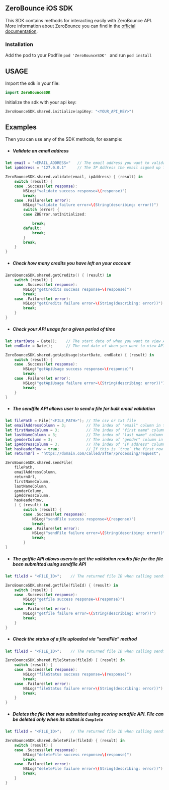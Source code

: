 ## ZeroBounce iOS SDK
This SDK contains methods for interacting easily with ZeroBounce API.
More information about ZeroBounce you can find in the [official documentation](https://www.zerobounce.net/docs/).

### Installation
Add the pod to your Podfile
```pod 'ZeroBounceSDK' ```
and run 
```pod install```

## USAGE
Import the sdk in your file:
```swift
import ZeroBounceSDK
``` 

Initialize the sdk with your api key:
```swift 
ZeroBounceSDK.shared.initialize(apiKey: "<YOUR_API_KEY>")
```

## Examples
Then you can use any of the SDK methods, for example:
* ##### Validate an email address
```swift
let email = "<EMAIL_ADDRESS>"   // The email address you want to validate
let ipAddress = "127.0.0.1"     // The IP Address the email signed up from (Optional)

ZeroBounceSDK.shared.validate(email, ipAddress) { (result) in
    switch (result) {
    case .Success(let response):
        NSLog("validate success response=\(response)")
        break;
    case .Failure(let error):
        NSLog("validate failure error=\(String(describing: error))")
        switch (error) {
        case ZBError.notInitialized:

            break;
        default:
            break;
        }
        break;
    }
}
```

* ##### Check how many credits you have left on your account
```swift
ZeroBounceSDK.shared.getCredits() { (result) in
    switch (result) {
    case .Success(let response):
        NSLog("getCredits success response=\(response)")
        break;
    case .Failure(let error):
        NSLog("getCredits failure error=\(String(describing: error))")
        break;
    }
}
```

* ##### Check your API usage for a given period of time
```swift
let startDate = Date();    // The start date of when you want to view API usage
let endDate = Date();      // The end date of when you want to view API usage

ZeroBounceSDK.shared.getApiUsage(startDate, endDate) { (result) in
    switch (result) {
    case .Success(let response):
        NSLog("getApiUsage success response=\(response)")
        break;
    case .Failure(let error):
        NSLog("getApiUsage failure error=\(String(describing: error))")
        break;
    }
}
```

* ##### The sendfile API allows user to send a file for bulk email validation
```swift
let filePath = File("<FILE_PATH>"); // The csv or txt file
let emailAddressColumn = 3;         // The index of "email" column in the file. Index starts at 1
let firstNameColumn = 3;            // The index of "first name" column in the file
let lastNameColumn = 3;             // The index of "last name" column in the file
let genderColumn = 3;               // The index of "gender" column in the file
let ipAddressColumn = 3;            // The index of "IP address" column in the file
let hasHeaderRow = true;            // If this is `true` the first row is considered as table headers
let returnUrl = "https://domain.com/called/after/processing/request";

ZeroBounceSDK.shared.sendFile(
    filePath,
    emailAddressColumn,
    returnUrl,
    firstNameColumn,
    lastNameColumn,
    genderColumn,
    ipAddressColumn,
    hasHeaderRow,
    ) { (result) in
        switch (result) {
        case .Success(let response):
            NSLog("sendFile success response=\(response)")
            break;
        case .Failure(let error):
            NSLog("sendFile failure error=\(String(describing: error))")
            break;
        }
}
```

* ##### The getfile API allows users to get the validation results file for the file been submitted using sendfile API
```swift
let fileId = "<FILE_ID>";    // The returned file ID when calling sendfile API

ZeroBounceSDK.shared.getfile(fileId) { (result) in
    switch (result) {
    case .Success(let response):
        NSLog("getfile success response=\(response)")
        break;
    case .Failure(let error):
        NSLog("getfile failure error=\(String(describing: error))")
        break;
    }
}
```

* ##### Check the status of a file uploaded via "sendFile" method
```swift
let fileId = "<FILE_ID>";    // The returned file ID when calling sendfile API

ZeroBounceSDK.shared.fileStatus(fileId) { (result) in
    switch (result) {
    case .Success(let response):
        NSLog("fileStatus success response=\(response)")
        break;
    case .Failure(let error):
        NSLog("fileStatus failure error=\(String(describing: error))")
        break;
    }
}
```

* ##### Deletes the file that was submitted using scoring sendfile API. File can be deleted only when its status is _`Complete`_
```swift
let fileId = "<FILE_ID>";    // The returned file ID when calling sendfile API

ZeroBounceSDK.shared.deleteFile(fileId) { (result) in
    switch (result) {
    case .Success(let response):
        NSLog("deleteFile success response=\(response)")
        break;
    case .Failure(let error):
        NSLog("deleteFile failure error=\(String(describing: error))")
        break;
    }
}
```
